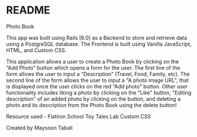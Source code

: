 # README

Photo Book 

This app was built using Rails [6.0] as a Backend to store and retrieve data using a PostgreSQL database. The Frontend is built using Vanilla JavaScript, HTML, and Custom CSS. 

This application allows a user to create a Photo Book by clicking on the “Add Photo” button which opens a form for the user. The first line of the form allows the user to input a “Description” (Travel, Food, Family, etc). The second line of the form allows the user to input a "A photo image URL", that is displayed once the user clicks on the red “Add  photo” button. Other user functionality includes liking a photo by clicking on the "Like" button, "Editing description" of an added photo by clicking on the button, and deleting a photo and its description from the Photo Book using the delete button!

Resource used - Flatiron School Toy Tales Lab Custom CSS 

Created by Maysoon Tabali

